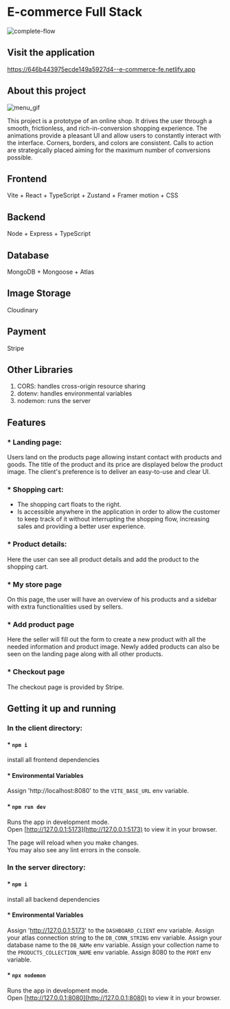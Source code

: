 # E-commerce Full Stack

![complete-flow](https://github.com/lvbn/E-commerce-frontend/assets/65773848/33c213ed-0df6-4c47-bdb7-a07808342aed)

## Visit the application
https://646b443975ecde149a5927d4--e-commerce-fe.netlify.app

## About this project

![menu_gif](https://github.com/lvbn/E-commerce-frontend/assets/65773848/4bcf3a8d-2641-4d71-96b8-fbf8f4f7fb67)


This project is a prototype of an online shop. It drives the user through a smooth, frictionless, and rich-in-conversion shopping experience. The animations provide a pleasant UI and allow users to constantly interact with the interface. Corners, borders, and colors are consistent. Calls to action are strategically placed aiming for the maximum number of conversions possible.


## Frontend

Vite + React + TypeScript + Zustand + Framer motion  + CSS
## Backend

Node + Express + TypeScript

## Database

MongoDB + Mongoose + Atlas

## Image Storage

Cloudinary

## Payment

Stripe

## Other Libraries

1. CORS: handles cross-origin resource sharing
2. dotenv: handles environmental variables
3. nodemon: runs the server

## Features

### * Landing page:
Users land on the products page allowing instant contact with products and goods. The title of the product and its price are displayed below the product image. The client's preference is to deliver an easy-to-use and clear UI.
### * Shopping cart:
- The shopping cart floats to the right.
- Is accessible anywhere in the application in order to allow the customer to keep track of it without interrupting the shopping flow, increasing sales and providing a better user experience.

### * Product details:
Here the user can see all product details and add the product to the shopping cart.

### * My store page
On this page, the user will have an overview of his products and a sidebar with extra functionalities used by sellers.

### * Add product page
Here the seller will fill out the form to create a new product with all the needed information and product image. Newly added products can also be seen on the landing page along with all other products.

### * Checkout page
The checkout page is provided by Stripe.

## Getting it up and running
### In the client directory:

#### * `npm i`

install all frontend dependencies

#### * Environmental Variables

Assign 'http://localhost:8080' to the `VITE_BASE_URL` env variable.

#### * `npm run dev`

Runs the app in development mode.\
Open [http://127.0.0.1:5173](http://127.0.0.1:5173) to view it in your browser.

The page will reload when you make changes.\
You may also see any lint errors in the console.

### In the server directory:

#### * `npm i`

install all backend dependencies

#### * Environmental Variables

Assign 'http://127.0.0.1:5173' to the `DASHBOARD_CLIENT` env variable.
Assign your atlas connection string to the `DB_CONN_STRING` env variable.
Assign your database name to the `DB_NAMe` env variable.
Assign your collection name to the `PRODUCTS_COLLECTION_NAME` env variable.
Assign 8080 to the `PORT` env variable.
#### * `npx nodemon`

Runs the app in development mode.\
Open [http://127.0.0.1:8080](http://127.0.0.1:8080) to view it in your browser.
